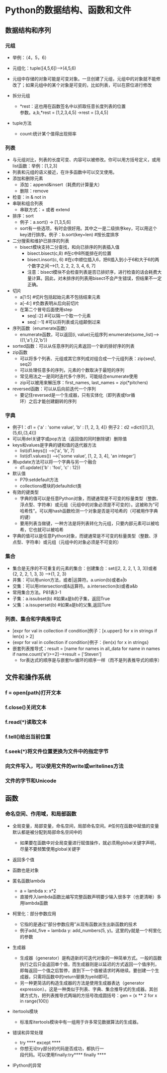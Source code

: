 # Python的数据结构、函数和文件  
  
## 数据结构和序列  
  
### 元组  
  
* 举例：（4，5，6）  
* 元组化：tuple([4,5,6])-->(4,5,6)  
* 元组中存储的对象可能是可变对象。一旦创建了元组，元组中的对象就不能修改了；如果元组中的某个对象是可变的，比如列表，可以在原位进行修改  
* 拆分元组  
    * *rest：这也用在函数签名中以抓取任意长度列表的位置  
        参数。a,b,*rest = [1,2,3,4,5] ->rest = [3,4,5]  
  
* tuple方法  
    * count:统计某个值得出现频率  
  
### 列表  
  
* 与元组对比，列表的长度可变、内容可以被修改。你可以用方括号定义，或用list函数：举例：[1,2,3]  
* 列表和元组的语义接近，在许多函数中可以交叉使用。  
* 添加和删除元素  
    * 添加：append&insert（耗费的计算量大）  
    * 删除：remove  
* 检查：in & not in  
* 串联和组合列表  
    * 串联方式：+ 或者 extend  
* 排序：sort  
    * 例子：a.sort() -> [1,3,5,6]  
    * sort有一些选项，有时会很好用。其中之一是二级排序key，可以用这个key进行排序。例子：b.sort(key=len) #按长度排序  
* 二分搜索和维护已排序的列表  
    * bisect模块支持二分查找，和向已排序的列表插入值  
        * bisect.bisect(c,8) #在c中8所能排在的位置  
        * bisect.insort(c, 6) #在c中顺位插入6，把6插入到小于6和大于6的两个数字之间-->[1, 2, 2, 2, 3, 4, 6, 7]  
        * 注意：bisect模块不会检查列表是否已排好序，进行检查的话会耗费大量计算。因此，对未排序的列表用bisect不会产生错误，但结果不一定正确。  
* 切片  
    * a[1:5] #切片包括起始元素不包括结束元素  
    * a[-4:] #负数表明从后向前切片  
    * 在第二个冒号后面使用step  
        * seq[::2] #可以隔一个取一个元素  
        * seq[::-1] #可以将列表或元组颠倒过来  
* 序列函数（enumerate函数）  
    * enumerate函数，可以返回(i, value)元组序列:enumerate(some_list)-->((1,'a'),(2,'b'))  
* sorted函数：可以从任意序列的元素返回一个新的排好序的列表  
* zip函数  
    * 可以将多个列表、元组或其它序列成对组合成一个元组列表：zip(seq1, seq2)  
    * 可以处理任意多的序列，元素的个数取决于最短的序列  
    * 常见用法之一是同时迭代多个序列，可能结合enumerate使用  
    * zip可以被用来解压序：first_names, last_names = zip(*pitchers)  
* reversed函数：可以从后向前迭代一个序列  
    * 要记住reversed是一个生成器，只有实体化（即列表或for循  
        环）之后才能创建翻转的序列  
  
### 字典  
  
* 例子1：d1 = {'a' : 'some value', 'b' : [1, 2, 3, 4]}	例子2：d2 =dict([(1,2),(5,6),(3,4)])  
* 可以用del关键字或pop方法（返回值的同时删除键）删除值  
* keys和values是字典的键和值的迭代器方法  
    * list(d1.keys()) -->['a', 'b', 7]  
    * list(d1.values()) -->['some value', [1, 2, 3, 4], 'an integer']  
* 用update方法可以将一个字典与另一个融合  
    * d1.update({'b' : 'foo', 'c' : 12})  
* 默认值  
    * P79:setdefault方法  
    * collections模块的defaultdict类  
* 有效的键类型  
    * 字典的值可以是任意Python对象，而键通常是不可变的标量类型（整数、浮点型、字符串）或元组（元组中的对象必须是不可变的）。这被称为“可哈希性”。可以用hash函数检测一个对象是否是可哈希的（可被用作字典的键）  
    * 要用列表当做键，一种方法是将列表转化为元组，只要内部元素可以被哈希，它也就可以被哈希  
* 字典的值可以是任意Python对象，而键通常是不可变的标量类型（整数、浮点型、字符串）或元组（元组中的对象必须是不可变的）  
  
### 集合  
  
* 集合是无序的不可重复的元素的集合：创建集合：set([2, 2, 2, 1, 3, 3])或者{2, 2, 2, 1, 3, 3} -->{1, 2, 3}  
* 并集：可以用union方法，或者|运算符。a.union(b)或者a|b  
* 交集：可以用intersection或&运算符。a.intersection(b)或者a&b  
* 常用集合方法。P81表3-1  
* 子集：a.issubset(b) #如果a是b的子集，返回True  
* 父集：a.issuperset(b) #如果a是b的父集,返回Ture  
  
### 列表、集合和字典推导式  
  
* [expr for val in collection if condition]例子：[x.upper() for x in strings if len(x) > 2]  
* {expr for val in collection if condition}例子：{len(x) for x in strings}  
* 嵌套列表推导式：result = [name for names in all_data for name in names if name.count('e')>=2]-->result  = ['Steven']  
    * for表达式的顺序是与嵌套for循环的顺序一样（而不是列表推导式的顺序）  
  
## 文件和操作系统  
  
### f = open(path)打开文本  
  
### f.close()关闭文本  
  
### f.read(*)读取文本  
  
### f.tell()给出当前位置  
  
### f.seek(*)将文件位置更换为文件中的指定字节  
  
### 向文件写入，可以使用文件的write或writelines方法  
  
### 文件的字节和Unicode  
  
## 函数  
  
### 命名空间、作用域，和局部函数  
  
* 全局变量，局部变量，命名空间，局部命名空间。#任何在函数中赋值的变量默认都是被分配到局部命名空间中的  
    * 如果要在函数中对全局变量进行赋值操作，就必须用global关键字声明，尽量不要频繁使用global关键字  
* 返回多个值  
* 函数也是对象  
* 匿名函数lambda  
    * a = lambda x: x*2  
    * 直接传入lambda函数比编写完整函数声明要少输入很多字（也更清晰）多用lambda函数  
* 柯里化：部分参数应用  
    * 它指的是通过“部分参数应用”从现有函数派生出新函数的技术  
    * 例子add_five = lambda y: add_numbers(5, y)。这里的y就是一个柯里化的参数  
* 生成器  
    * 生成器（generator）是构造新的可迭代对象的一种简单方式。一般的函数执行之后只会返回单个值，而生成器则是以延迟的方式返回一个值序列，即每返回一个值之后暂停，直到下一个值被请求时再继续。要创建一个生成器，只需将函数中的return替换为yeild即可。  
    * 另一种更简洁的构造生成器的方法是使用生成器表达（generator expression）。这是一种类似于列表、字典、集合推导式的生成器。其创建方式为，把列表推导式两端的方括号改成圆括号：gen = (x ** 2 for x in range(100))  
* itertools模块  
    * 标准库itertools模块中有一组用于许多常见数据算法的生成器。  
* 错误和异常处理  
    * try **** except ****  
    * 你想无论try部分的代码是否成功，都执行一  
        段代码。可以使用finally:try**** finally ****  
  
* IPython的异常  
